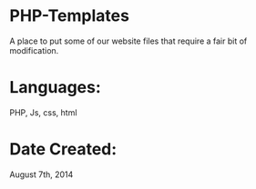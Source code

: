 PHP-Templates
=============
A place to put some of our website files that require a fair bit of modification.

Languages:
=========
PHP, Js, css, html

Date Created:
=============
August 7th, 2014
